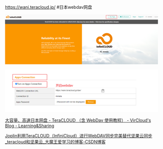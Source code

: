 https://wani.teracloud.jp/  #日本webdav网盘

![image-20230801132759497](assets/image-20230801132759497.png)

![image-20230801132831788](assets/image-20230801132831788.png)

[大容量、高速日本网盘 - TeraCLOUD （含 WebDav 使用教程） - VirCloud's Blog - Learning&Sharing](https://vircloud.net/offer/offer-cloud.html)

[Joplin利用TeraCLOUD（InfiniCloud）进行WebDAV同步完美替代坚果云同步_teracloud和坚果云_大魔王爱学习的博客-CSDN博客](https://blog.csdn.net/ljz0929/article/details/124955688)